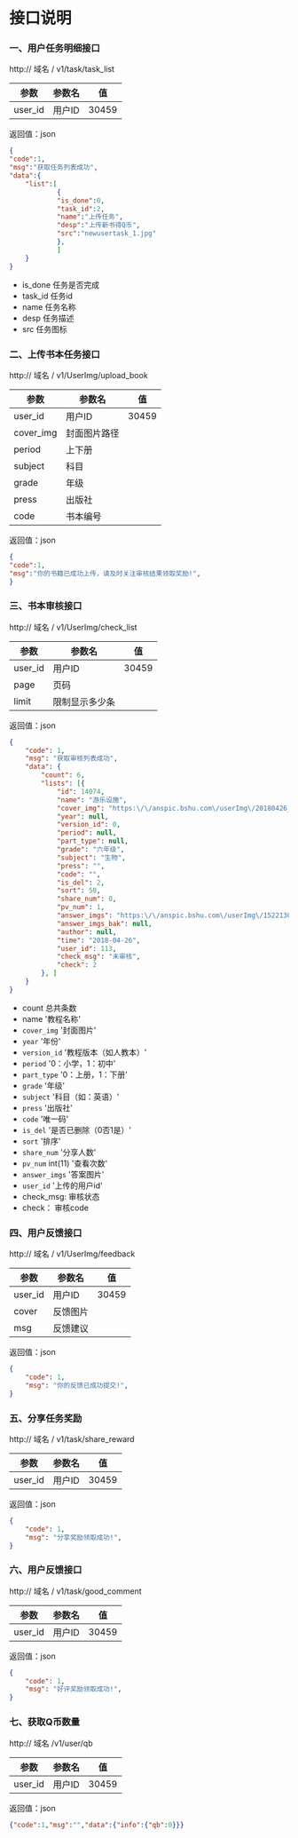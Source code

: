 # 接口说明

### 一、用户任务明细接口

http:// 域名 / v1/task/task_list

| 参数    | 参数名 | 值    |
| ------- | ------ | ----- |
| user_id | 用户ID | 30459 |

返回值：json

```json
{
"code":1,
"msg":"获取任务列表成功",
"data":{
	"list":[
    		{
            "is_done":0,
            "task_id":2,
            "name":"上传任务",
            "desp":"上传新书得Q币",
            "src":"newusertask_1.jpg"
            },
			]	
	}
}
```

- is_done 任务是否完成
- task_id  任务id
- name 任务名称
- desp  任务描述
- src  任务图标

### 二、上传书本任务接口

http:// 域名 / v1/UserImg/upload_book

| 参数      | 参数名       | 值    |
| --------- | ------------ | ----- |
| user_id   | 用户ID       | 30459 |
| cover_img | 封面图片路径 |       |
| period    | 上下册       |       |
| subject   | 科目         |       |
| grade     | 年级         |       |
| press     | 出版社       |       |
| code      | 书本编号     |       |

返回值：json

```json
{
"code":1,
"msg":"你的书籍已成功上传，请及时关注审核结果领取奖励!",
}
```

### 三、书本审核接口

http:// 域名 / v1/UserImg/check_list

| 参数    | 参数名         | 值    |
| ------- | -------------- | ----- |
| user_id | 用户ID         | 30459 |
| page    | 页码           |       |
| limit   | 限制显示多少条 |       |

返回值：json

```json
{
	"code": 1,
	"msg": "获取审核列表成功",
	"data": {
		"count": 6,
		"lists": [{
			"id": 14074,
			"name": "游乐设施",
			"cover_img": "https:\/\/anspic.bshu.com\/userImg\/20180426_114239.png",
			"year": null,
			"version_id": 0,
			"period": null,
			"part_type": null,
			"grade": "六年级",
			"subject": "生物",
			"press": "",
			"code": "",
			"is_del": 2,
			"sort": 50,
			"share_num": 0,
			"pv_num": 1,
			"answer_imgs": "https:\/\/anspic.bshu.com\/userImg\/1522130898409.jpg",
			"answer_imgs_bak": null,
			"author": null,
			"time": "2018-04-26",
			"user_id": 113,
			"check_msg": "未审核",
			"check": 2
		}, ]
	}
}
```

-    count  总共条数
-    name   '教程名称'
-   `cover_img`  '封面图片'
-   `year` '年份'
-   `version_id`  '教程版本（如人教本）'
-   `period`  '0：小学，1：初中'
-   `part_type`  '0：上册，1：下册'
-   `grade`  '年级'
-   `subject`  '科目（如：英语）'
-   `press`  '出版社'
-   `code`  '唯一码'
-   `is_del`  '是否已删除（0否1是）'
-   `sort`  '排序'
-   `share_num`  '分享人数'
-   `pv_num` int(11)  '查看次数'
-   `answer_imgs`  '答案图片'
-   `user_id` '上传的用户id'
-    check_msg:  审核状态
-    check： 审核code

### 四、用户反馈接口

http:// 域名 / v1/UserImg/feedback

| 参数    | 参数名   | 值    |
| ------- | -------- | ----- |
| user_id | 用户ID   | 30459 |
| cover   | 反馈图片 |       |
| msg     | 反馈建议 |       |

返回值：json

```json
{
	"code": 1,
	"msg": "你的反馈已成功提交!",
}
```

### 五、分享任务奖励

http:// 域名 / v1/task/share_reward

| 参数    | 参数名 | 值    |
| ------- | ------ | ----- |
| user_id | 用户ID | 30459 |

返回值：json

```json
{
	"code": 1,
	"msg": "分享奖励领取成功!",
}
```



### 六、用户反馈接口

http:// 域名 / v1/task/good_comment

| 参数    | 参数名 | 值    |
| ------- | ------ | ----- |
| user_id | 用户ID | 30459 |

返回值：json

```json
{
	"code": 1,
	"msg": "好评奖励领取成功!",
}
```

### 七、获取Q币数量

http:// 域名 /v1/user/qb

| 参数    | 参数名 | 值    |
| ------- | ------ | ----- |
| user_id | 用户ID | 30459 |

返回值：json

```json
{"code":1,"msg":"","data":{"info":{"qb":0}}}
```





